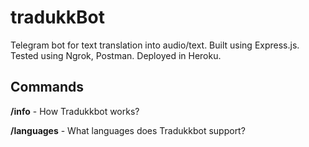 # tradukkBot
Telegram bot for text translation into audio/text. Built using Express.js. Tested using Ngrok, Postman. Deployed in Heroku.

## Commands
**/info** - How Tradukkbot works?

**/languages** - What languages does Tradukkbot support?
